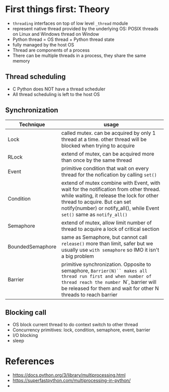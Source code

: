 

# First things first: Theory

- `threading` interfaces on top of low level `_thread` module
- represent native thread provided by the underlying OS: POSIX threads on Linux and Windows thread on Window
- Python thread = OS thread + Python thread state
- fully managed by the host OS
- Thread are components of a process
- There can be multiple threads in a process, they share the same memory

## Thread scheduling
- C Python does NOT have a thread scheduler
- All thread scheduling is left to the host OS

## Synchronization

| Technique | usage |
| --------- | ------- |
| Lock      | called mutex. can be acquired by only 1 thread at a time. other thread will be blocked when trying to acquire
| RLock     | extend of mutex, can be acquired more than once by the same thread | 
| Event     | primitive condition that wait on every thread for the nofication by calling `set()`
| Condition | extend of mutex combine with Event, with wait for the notification from other thread. while waiting, it release the lock for other thread to acquire. But can set notify(number) or notify_all(), while Event `set()` same as `notify_all()` 
| Semaphore | extend of mutex, allow limit number of thread to acquire a lock of critical section
| BoundedSemaphore | same as Semaphore, but cannot call `release()` more than limit, safer but we usually use `with semaphore` so IMO it isn't a big problem
| Barrier | primitive synchronization. Opposite to semaphore, `Barrier(N)`` makes all thread run first and when number of thread reach the number `N`, barrier will be released for them and wait for other N threads to reach barrier

## Blocking call

- OS block current thread to do context switch to other thread
- Concurrency primitives: lock, condition, semaphore, event, barrier
- I/O blocking
- sleep


# References

- https://docs.python.org/3/library/multiprocessing.html
- https://superfastpython.com/multiprocessing-in-python/
- 